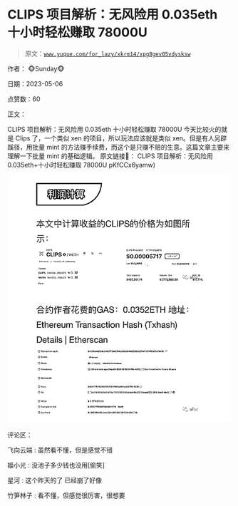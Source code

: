 # CLIPS 项目解析：无风险用 0.035eth 十小时轻松赚取 78000U

> 原文：[`www.yuque.com/for_lazy/xkrm14/xpg8gev05vdysksw`](https://www.yuque.com/for_lazy/xkrm14/xpg8gev05vdysksw)

作者： 🐵Sunday🐵

日期：2023-05-06

点赞数：60

正文：

CLIPS 项目解析：无风险用 0.035eth 十小时轻松赚取 78000U 今天比较火的就是 Clips 了，一个类似 xen 的项目，所以玩法应该就是类似 xen。但是有人另辟蹊径，用批量 mint 的方法赚手续费，而这个是只赚不赔的生意。这篇文章主要来理解一下批量 mint 的基础逻辑。 原文链接🔗： CLIPS 项目解析：无风险用 0.035eth+十小时轻松赚取 78000U pKfCCx6yamw)

![](img/492e6651378b42a7d07afe9cc55777f2.png)

评论区：

飞向云端 : 虽然看不懂，但是感觉不错

姬小光 : 没池子多少钱也没用[偷笑]

星河 : 这个昨天的了 已经崩了好像

竹笋林子 : 看不懂，但感觉很厉害，很想要

